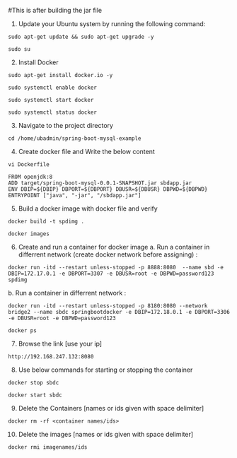 #This is after building the jar file
1. Update your Ubuntu system by running the following command:
```
sudo apt-get update && sudo apt-get upgrade -y
```
```
sudo su
```
2. Install Docker 
```
sudo apt-get install docker.io -y
```
```
sudo systemctl enable docker
```
```
sudo systemctl start docker
```
```
sudo systemctl status docker
```
3. Navigate to the project directory
```
cd /home/ubadmin/spring-boot-mysql-example
```
4. Create docker file and Write the below content
```
vi Dockerfile
```
```
FROM openjdk:8
ADD target/spring-boot-mysql-0.0.1-SNAPSHOT.jar sbdapp.jar
ENV DBIP=${DBIP} DBPORT=${DBPORT} DBUSR=${DBUSR} DBPWD=${DBPWD}
ENTRYPOINT ["java", "-jar", "/sbdapp.jar"]
```
5. Build a docker image with docker file and verify
```
docker build -t spdimg .
```
```
docker images
```
6. Create and run a container for docker image
a. Run a container in differrent network (create docker network before assigning) :
```
docker run -itd --restart unless-stopped -p 8888:8080  --name sbd -e DBIP=172.17.0.1 -e DBPORT=3307 -e DBUSR=root -e DBPWD=password123 spdimg
```
b. Run a container in differrent network :
```
docker run -itd --restart unless-stopped -p 8180:8080 --network bridge2 --name sbdc springbootdocker -e DBIP=172.18.0.1 -e DBPORT=3306 -e DBUSR=root -e DBPWD=password123
```

```
docker ps
```
7. Browse the link [use your ip]
```
http://192.168.247.132:8080
```
8. Use below commands for starting or stopping the container
```
docker stop sbdc
```
```
docker start sbdc
```
9. Delete the Containers [names or ids given with space delimiter]
```
docker rm -rf <container names/ids>
```
10. Delete the images [names or ids given with space delimiter]
```
docker rmi imagenames/ids
```


